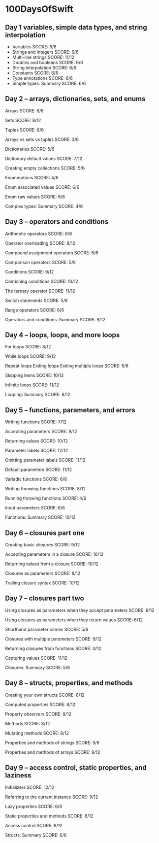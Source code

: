 # 100DaysOfSwift

## Day 1 variables, simple data types, and string interpolation 

- Variables
SCORE: 6/6
- Strings and integers
SCORE: 6/6
- Multi-line strings
SCORE: 11/12
- Doubles and booleans
SCORE: 6/6
- String interpolation
SCORE: 6/6
- Constants
SCORE: 6/6
- Type annotations
SCORE: 6/6
- Simple types: Summary
SCORE: 6/6

## Day 2 – arrays, dictionaries, sets, and enums

Arrays
SCORE: 6/6

Sets
SCORE: 8/12

Tuples
SCORE: 6/6

Arrays vs sets vs tuples
SCORE: 3/6

Dictionaries
SCORE: 5/6

Dictionary default values
SCORE: 7/12

Creating empty collections
SCORE: 5/6

Enumerations
SCORE: 4/6

Enum associated values
SCORE: 6/6

Enum raw values
SCORE: 6/6

Complex types: Summary
SCORE: 4/6

## Day 3 – operators and conditions

Arithmetic operators
SCORE: 6/6

Operator overloading
SCORE: 8/12

Compound assignment operators
SCORE: 6/6

Comparison operators
SCORE: 5/6

Conditions
SCORE: 9/12

Combining conditions
SCORE: 10/12

The ternary operator
SCORE: 11/12

Switch statements
SCORE: 5/6

Range operators
SCORE: 6/6

Operators and conditions: Summary
SCORE: 9/12

## Day 4 – loops, loops, and more loops

For loops
SCORE: 8/12

While loops
SCORE: 9/12

Repeat loops
Exiting loops
Exiting multiple loops
SCORE: 5/6

Skipping items
SCORE: 10/12

Infinite loops
SCORE: 11/12

Looping: Summary
SCORE: 8/12

## Day 5 – functions, parameters, and errors

Writing functions
SCORE: 7/12

Accepting parameters
SCORE: 9/12

Returning values
SCORE: 10/12

Parameter labels
SCORE: 12/12

Omitting parameter labels
SCORE: 11/12

Default parameters
SCORE: 11/12

Variadic functions
SCORE: 6/6

Writing throwing functions
SCORE: 8/12

Running throwing functions
SCORE: 4/6

inout parameters
SCORE: 6/6

Functions: Summary
SCORE: 10/12

## Day 6 – closures part one

Creating basic closures
SCORE: 9/12

Accepting parameters in a closure
SCORE: 10/12

Returning values from a closure
SCORE: 10/12

Closures as parameters
SCORE: 8/12

Trailing closure syntax
SCORE: 10/12

## Day 7 – closures part two

Using closures as parameters when they accept parameters
SCORE: 8/12

Using closures as parameters when they return values
SCORE: 6/12

Shorthand parameter names
SCORE: 5/6

Closures with multiple parameters
SCORE: 9/12

Returning closures from functions
SCORE: 4/12

Capturing values
SCORE: 11/12

Closures: Summary
SCORE: 5/6

## Day 8 – structs, properties, and methods

Creating your own structs
SCORE: 8/12

Computed properties
SCORE: 8/12

Property observers
SCORE: 8/12

Methods
SCORE: 8/12

Mutating methods
SCORE: 8/12

Properties and methods of strings
SCORE: 5/6

Properties and methods of arrays
SCORE: 9/12

## Day 9 – access control, static properties, and laziness

Initializers
SCORE: 12/12

Referring to the current instance
SCORE: 9/12

Lazy properties
SCORE: 6/6

Static properties and methods
SCORE: 8/12

Access control
SCORE: 8/12

Structs: Summary
SCORE: 6/6


